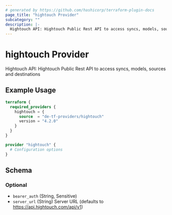 ```yaml
---
# generated by https://github.com/hashicorp/terraform-plugin-docs
page_title: "hightouch Provider"
subcategory: ""
description: |-
  Hightouch API: Hightouch Public Rest API to access syncs, models, sources and destinations
---
```


# hightouch Provider

Hightouch API: Hightouch Public Rest API to access syncs, models, sources and destinations

## Example Usage

```terraform
terraform {
  required_providers {
    hightouch = {
      source  = "de-tf-providers/hightouch"
      version = "4.2.0"
    }
  }
}

provider "hightouch" {
  # Configuration options
}
```

<!-- schema generated by tfplugindocs -->
## Schema

### Optional

- `bearer_auth` (String, Sensitive)
- `server_url` (String) Server URL (defaults to https://api.hightouch.com/api/v1)
